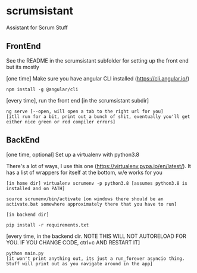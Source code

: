 # scrumsistant
Assistant for Scrum Stuff

## FrontEnd

See the README in the scrumsistant subfolder for setting up the front end but its mostly

[one time] Make sure you have angular CLI installed (https://cli.angular.io/)
    
    npm install -g @angular/cli
    
[every time], run the front end [in the scrumsistant subdir]
    
    ng serve [--open, will open a tab to the right url for you]
    [itll run for a bit, print out a bunch of shit, eventually you'll get either nice green or red compiler errors]
    
    
    
## BackEnd

[one time, optional] Set up a virtualenv with python3.8 

There's a lot of ways, I use this one (https://virtualenv.pypa.io/en/latest/).  It has a list of wrappers for itself at the bottom, w/e works for you

    [in home dir] virtualenv scrumenv -p python3.8 [assumes python3.8 is installed and on PATH]
    
    source scrumenv/bin/activate [on windows there should be an activate.bat somewhere approximately there that you have to run]
    
    [in backend dir]
    
    pip install -r requirements.txt
    
[every time, in the backend dir.  NOTE THIS WILL NOT AUTORELOAD FOR YOU.  IF YOU CHANGE CODE, ctrl+c AND RESTART IT]

    python main.py
    [it won't print anything out, its just a run_forever asyncio thing.  Stuff will print out as you navigate around in the app]

